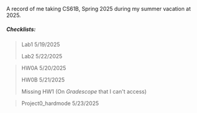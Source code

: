 A record of me taking CS61B, Spring 2025 during my summer vacation at 2025.
##### Checklists:
> Lab1 5/19/2025
> 
> Lab2 5/22/2025

> HW0A 5/20/2025
> 
> HW0B 5/21/2025
> 
> Missing HW1 (On *Gradescope* that I can't access)
> 

> Project0_hardmode 5/23/2025
